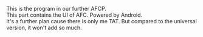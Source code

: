 This is the program in our further AFCP.  
This part contains the UI of AFC. Powered by Android.  
It's a further plan cause there is only me TAT. But compared to the universal version, it won't add so much.  
